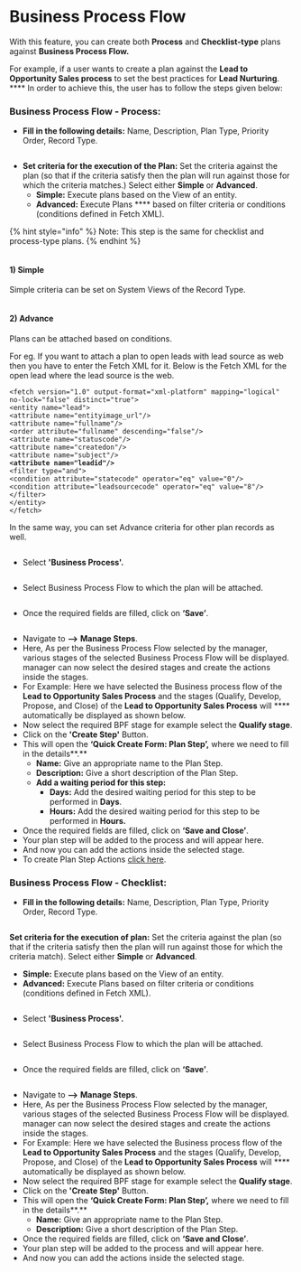 # Business Process Flow

With this feature, you can create both **Process** and **Checklist-type** plans against **Business Process Flow.**

For example, if a user wants to create a plan against the **Lead to Opportunity Sales process** to set the best practices for **Lead Nurturing**. **** In order to achieve this, the user has to follow the steps given below:

### Business Process Flow - Process:

* **Fill in the following details:** Name, Description, Plan Type, Priority Order, Record Type.

<figure><img src="../../../../.gitbook/assets/BPF_5.png" alt=""><figcaption></figcaption></figure>

* **Set criteria for the execution of the Plan:** Set the criteria against the plan (so that if the criteria satisfy then the plan will run against those for which the criteria matches.) Select either **Simple** or **Advanced**.
  * **Simple:** Execute plans based on the View of an entity.
  * **Advanced:** Execute Plans **** based on filter criteria or conditions (conditions defined in Fetch XML).

{% hint style="info" %}
Note: This step is the same for checklist and process-type plans.
{% endhint %}

<figure><img src="../../../../.gitbook/assets/BPF_6.png" alt=""><figcaption></figcaption></figure>

#### **1)    Simple**&#x20;

Simple criteria can be set on System Views of the Record Type.

<figure><img src="../../../../.gitbook/assets/BPF_7 (1).png" alt=""><figcaption></figcaption></figure>

#### 2) Advance&#x20;

Plans can be attached based on conditions.&#x20;

For eg. If you want to attach a plan to open leads with lead source as web then you have to enter the Fetch XML for it. Below is the Fetch XML for the open lead where the lead source is the web.

<pre><code>&#x3C;fetch version="1.0" output-format="xml-platform" mapping="logical" no-lock="false" distinct="true">
&#x3C;entity name="lead">
&#x3C;attribute name="entityimage_url"/>
&#x3C;attribute name="fullname"/>
&#x3C;order attribute="fullname" descending="false"/>
&#x3C;attribute name="statuscode"/>
&#x3C;attribute name="createdon"/>
&#x3C;attribute name="subject"/>
<strong>&#x3C;attribute name="leadid"/>
</strong>&#x3C;filter type="and">
&#x3C;condition attribute="statecode" operator="eq" value="0"/>
&#x3C;condition attribute="leadsourcecode" operator="eq" value="8"/>
&#x3C;/filter>
&#x3C;/entity>
&#x3C;/fetch></code></pre>

In the same way, you can set Advance criteria for other plan records as well.

<figure><img src="../../../../.gitbook/assets/Bpf_8.png" alt=""><figcaption></figcaption></figure>

* Select **'Business Process'.**

<figure><img src="../../../../.gitbook/assets/Bpf_9.png" alt=""><figcaption></figcaption></figure>

* Select Business Process Flow to which the plan will be attached.

<figure><img src="../../../../.gitbook/assets/BPF_10 (1).png" alt=""><figcaption></figcaption></figure>

* Once the required fields are filled, click on **‘Save’**.

<figure><img src="../../../../.gitbook/assets/BPF_11.png" alt=""><figcaption></figcaption></figure>

* Navigate to **-->** **Manage Steps**.
* Here, As per the Business Process Flow selected by the manager, various stages of the selected Business Process Flow will be displayed. manager can now select the desired stages and create the actions inside the stages.&#x20;
* For Example: Here we have selected the Business process flow of the **Lead to Opportunity Sales Process** and the stages (Qualify, Develop, Propose, and Close) of the **Lead to Opportunity Sales Process** will **** automatically be displayed as shown below. &#x20;
* Now select the required BPF stage for example select the **Qualify stage**.
* Click on the **'Create Step'** Button.
* This will open the **‘Quick Create Form: Plan Step’,** where we need to fill in the details**.**
  * **Name:** Give an appropriate name to the Plan Step.
  * **Description:** Give a short description of the Plan Step.
  * **Add a waiting period for this step:**
    * **Days:** Add the desired waiting period for this step to be performed in **Days**.
    * **Hours:** Add the desired waiting period for this step to be performed in **Hours.**
* Once the required fields are filled, click on **‘Save and Close’**.
* Your plan step will be added to the process and will appear here.
* And now you can add the actions inside the selected stage.&#x20;
* To create Plan Step Actions [click here](https://docs.inogic.com/business-process-checklist/configuration/configuration-for-plans-process/plan-step-action).

### Business Process Flow - Checklist:

* **Fill in the following details:** Name, Description, Plan Type, Priority Order, Record Type.

<figure><img src="../../../../.gitbook/assets/BPF_5 (3).png" alt=""><figcaption></figcaption></figure>

**Set criteria for the execution of plan:** Set the criteria against the plan (so that if the criteria satisfy then the plan will run against those for which the criteria match). Select either **Simple** or **Advanced**.

* **Simple:** Execute plans based on the View of an entity.
* **Advanced:** Execute Plans based on filter criteria or conditions (conditions defined in Fetch XML).

<figure><img src="../../../../.gitbook/assets/BPF_6 (2).png" alt=""><figcaption></figcaption></figure>

* Select **'Business Process'.**

<figure><img src="../../../../.gitbook/assets/BPF_7 (4).png" alt=""><figcaption></figcaption></figure>

* Select Business Process Flow to which the plan will be attached.

<figure><img src="../../../../.gitbook/assets/BPF_8.png" alt=""><figcaption></figcaption></figure>

* Once the required fields are filled, click on **‘Save’**.

<figure><img src="../../../../.gitbook/assets/BPF_9.png" alt=""><figcaption></figcaption></figure>

* Navigate to **-->** **Manage Steps**.
* Here, As per the Business Process Flow selected by the manager, various stages of the selected Business Process Flow will be displayed. manager can now select the desired stages and create the actions inside the stages.&#x20;
* For Example: Here we have selected the Business process flow of the **Lead to Opportunity Sales Process** and the stages (Qualify, Develop, Propose, and Close) of the **Lead to Opportunity Sales Process** will **** automatically be displayed as shown below. &#x20;
* Now select the required BPF stage for example select the **Qualify stage**.
* Click on the **'Create Step'** Button.
* This will open the **‘Quick Create Form: Plan Step’,** where we need to fill in the details**.**
  * **Name:** Give an appropriate name to the Plan Step.
  * **Description:** Give a short description of the Plan Step.
* Once the required fields are filled, click on **‘Save and Close’**.
* Your plan step will be added to the process and will appear here.
* And now you can add the actions inside the selected stage.&#x20;
